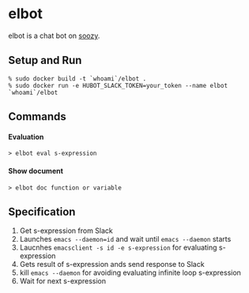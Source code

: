 # elbot

elbot is a chat bot on [soozy](https://soozy.slack.com/).

## Setup and Run

```
% sudo docker build -t `whoami`/elbot .
% sudo docker run -e HUBOT_SLACK_TOKEN=your_token --name elbot `whoami`/elbot
```

## Commands

#### Evaluation

```
> elbot eval s-expression
```

#### Show document

```
> elbot doc function or variable
```


## Specification

1. Get s-expression from Slack
2. Launches `emacs --daemon=id` and wait until `emacs --daemon` starts
3. Laucnhes `emacsclient -s id -e s-expression` for evaluating s-expression
4. Gets result of s-expression ands send response to Slack
5. kill `emacs --daemon` for avoiding evaluating infinite loop s-expression
6. Wait for next s-expression

